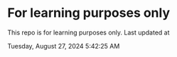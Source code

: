 # For learning purposes only
This repo is for learning purposes only.
Last updated at

Tuesday, August 27, 2024 5:42:25 AM

